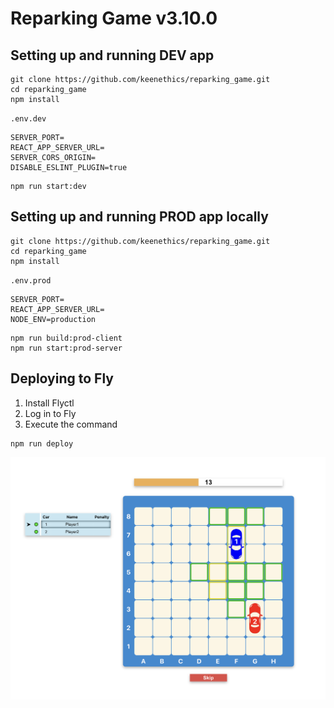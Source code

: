 # Reparking Game v3.10.0


## Setting up and running DEV app
```
git clone https://github.com/keenethics/reparking_game.git
cd reparking_game
npm install
```
`.env.dev`
```
SERVER_PORT=
REACT_APP_SERVER_URL=
SERVER_CORS_ORIGIN=
DISABLE_ESLINT_PLUGIN=true
```
```
npm run start:dev
```

## Setting up and running PROD app locally
```
git clone https://github.com/keenethics/reparking_game.git
cd reparking_game
npm install
```
`.env.prod`
```
SERVER_PORT=
REACT_APP_SERVER_URL=
NODE_ENV=production
```
```
npm run build:prod-client
npm run start:prod-server
```


## Deploying to Fly
1. Install Flyctl
2. Log in to Fly
3. Execute the command
```
npm run deploy
```

![Game view](game_view.png)
